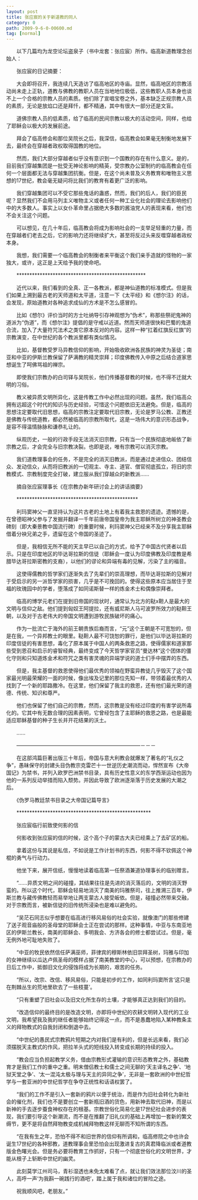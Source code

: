 ```yaml
---
layout: post
title: 张应宸的关于新道教的同人
category: 0
path: 2009-9-6-0-00600.md
tag: [normal]
---
```


　　以下几篇均为龙空论坛盗泉子（书中龙套：张应宸）所作。临高新道教理念创始人：

　　张应宸的日记摘要：

　　大会即将召开，我连续几天造访了临高地区的寺庙。显然，临高地区的宗教活动尚未走上正轨，道教与佛教的教职人员在当地地位极低，这些教职人员本身也谈不上一个合格的宗教人员的素质。他们除了宣唱宝卷之外，基本缺乏正规宗教人员的素质，无论是放焰口还是拜忏，都不精通，其中有很大一部分还是文盲。

　　道佛宗教人员的低素质，给了临高的民间宗教以极大的活动空间，同样，也给了耶稣会以极大的发展前途。

　　拜会了临高修会和那位吴院长之后，我深信，临高教会如果毫无制衡地发展下去，最终会在穿越者政权取得国教的地位。

　　然而，我们大部分穿越者似乎没有意识到一个国教的存在有什么意义。是的，目前我们穿越集团是一批受无神论影响的精英，受宗教办公室制约的临高教会在任何一个层面都无法与穿越集团抗衡。但是，在这个尚未普及义务教育和唯物主义思想的17世纪，教会毫无疑问将比我们的教育有着更广泛的影响。

　　我们穿越集团可以不受它那些鬼话的蛊惑，然而，我们的后人，我们的臣民呢？显然我们不会用马列主义唯物主义或者任何一种工业化社会的理论去影响他们中的大多数人。事实上以女仆革命里占据绝大多数的酱油党人的表现来看，他们也不会关注这个问题。

　　可以想见，在几十年后，临高教会将成为影响社会的一支举足轻重的力量，而在穿越者们老去之后，它的影响力还将继续扩大，甚至将反过头来反噬穿越者政权本身。

　　我想，我们需要一个临高教会的制衡者来平衡这个我们亲手造就的怪物的一家独大，或许，这正是上天给予我的使命吧。

　　**************************************************

　　近代以来，我们看到的全真、正一各教派，都是神仙道教的标准模式。但是我们如果上溯到最古老的天师道和太平道，注意一下《太平经》和《想尔注》的话，会发现，原始道教对各种追求成仙的方术是不怎么感冒的。

　　比如《想尔》评价当时的方士吐纳导引存神观想为“伪术”，称那些祭祀鬼神的道派为“伪道”，而《想尔注》提倡的是守戒以近道。然而天师道很快和巴蜀的鬼道合流，加入了大量符咒法术之类它原本反对的内容。这样一种“扛着红旗反红旗”的宗教演变，在中世纪的各个教派里都有类似情况。

　　比如，基督教受罗马异教信仰的影响，开始吸收欧洲各民族的神灵为圣徒；南亚和中亚的伊斯兰教保留了萨满教的精灵崇拜；印度佛教传入中原之后结合道家思想诞生了呵佛骂祖的禅宗。

　　即使我们宗教办的白司铎与吴院长，他们传播基督教的时候，也不得不迁就大明的习俗。

　　教义被异质文明所异化，这是传教工作中必然出现的问题。虽然，我们临高众拥有远超这个时代的知识与历史经验，可惜这个问题依旧无法避免。但是，临高的思想注定要取代旧思想，临高的宗教注定要取代旧宗教，无论是罗马公教、正教还是佛教与传统道教，都必然被临高的宗教所取代，这是一场伟大的意识形态战争，是容不得温情脉脉和谦恭礼让的。

　　纵观历史，一般的行政手段无法消灭旧宗教，只有当一个民族彻底地皈依了新宗教之后，才会完全与旧宗教决裂。也即是说，唯有宗教可以消灭宗教。

　　我们道教理事会的任务，不是完全的消灭旧教派，而是通过走进信众、团结信众、发动信众，从而将旧教派的一切观主、寺主、道官、僧官彻底孤立，将旧的宗教模式、宗教制度完全打破，建立服从我们穿越众的新教派……

　　摘自张应宸理事长《在宗教办新年研讨会上的讲话摘要》

　　***********************************************

　　利玛窦神父一直坚持认为这片古老的土地上有着我主救恩的遗迹。遗憾的是，在曾德昭神父参与了发掘并翻译一千年前唐帝国皇帝为我主耶稣所树立的神圣教会碑刻（即大秦景教中国流行碑）的重要时候，利玛窦神父已经来不及分享我主耶稣借着分袂兄弟之手，遗留在这个帝国的圣迹了。

　　但是，我相信无所不能的天主早已以自己的方式，给予了中国古代贤者以启示。只是在印度地区的毕达哥拉斯的信徒（耶稣会一度认为印度佛教及印度教是希腊毕达哥拉斯密教的支裔），以他们的谬论和异端有毒的见解，污染了主的福音。

　　这使得儒教的哲学家们逐渐失去了先辈们的崇高理想，而毕达哥拉斯的见解对于受启示的另一派哲学家的损害，几乎是不可挽回的。使得这些原本应当居住于至福的玫瑰园中的学者，堕落成了如同诺斯替一样的炼金术士和偶像崇拜者。

　　临高的博学元老们在提到旧帝国的现状时，通常认为北方的鞑x靼人是最大的文明与信仰之敌。他们提到匈奴王阿提拉，还有威尼斯人马可波罗所效力的鞑靼王朝，以及对于古老伟大的帝国文明遭到游牧民族破坏的痛心。

　　作为一批流亡于海外的前王朝贵族后裔而言，“元”这个王朝是不可宽恕的，但是在我，一个异邦教士的眼里。鞑靼人最不可饶恕的罪行，是他们以毕达哥拉斯的印度信徒的有害思想，毒化了原本属于中国人的两条救恩之路，使得儒家和道家那些受到恩召和启示的睿智经典，最终变成了今天哲学家官员“曼达林”这个团体的僵化守则和只知道炼金术和符咒之类有害灵魂的异端学说的道士们手中摆弄的东西。

　　但是，我主基督的救恩使得他们最优秀的领袖在野蛮异教徒几乎毁灭了这个国家最光明最荣耀的一面的时候，像出埃及记里的那位先知一样，带领着最优秀的人找到了一个新的耶路撒冷。在这里，他们保留了我主的救恩，还有他们最光荣的道德、传统、知识和尊严。

　　他们也保留了他们自己的宗教，然而，这宗教是没有经过印度的有害学说所毒化的。它其中有无数合理的因素表明，它曾经包含了主耶稣的救恩之路，也是最能适应耶稣基督的种子生长并开花结果的沃土。

　　……

　　————————————————————————－－－

　　在这部鸿篇巨著出版三十年后，帝国与意大利教会就爆发了著名的“礼仪之争”，愚昧保守的封建头目伪教宗克雷芒十一世逆历史潮流而动，悍然宣布《大帝国记》为禁书，并列入欧罗巴洲禁书目录，具有历史性意义的东学西渐运动也因为他的一系列反动举措而陷入颓势。并因此导致了欧洲逐渐落于历史发展的大潮之后。

　　《伪罗马教廷禁书目录之大帝国记篇导言》

　　****************************************************

　　张应宸临行前致使何影的信

　　何影收到张应宸的信的时候，这个高个子的蒙古大夫已经乘上了去矿区的船。

　　拿着这份与其说是私信，不如说是工作计划书的东西，何影不得不钦佩这个神棍的勇气与行动力。

　　他坐下来，展开信纸，慢慢地读着临高第一任祭酒兼道协理事长的临别赠言。

　　“……异质文明之间的碰撞，其结果往往是先进的消灭落后的，文明的消灭野蛮的。所以这个时代，耶稣会轻易地消灭了南美的玛雅祭司，往上推溯三百年，伊斯兰教与藏传佛教轻而易举地让两支蒙古人接受皈依。但是，碰撞必然带来交融，对于宗教而言，被新信徒的旧传统所浸染也是难以避免的。

　　“吴茫石同志似乎想要在临高进行移风易俗的社会实验，就像澳门的那些修建了送子观音庙般的圣母堂的耶稣会士正在尝试的那样。这种事情，中亚与东南亚地区的伊斯兰教长，南美的耶稣会、多明我会、方济各会的修士都尝试过。但是，毫无例外地可耻地失败了。

　　“中亚的牧民依然信任萨满巫师，菲律宾的穆斯林依旧崇拜圣树，玛雅与印加的女神继续以瓜达卢佩圣母的模样占据了南美教堂的中心，可以预想，在宗教办的日后工作中，抵御旧文化的侵蚀将成为长期的，艰苦的任务。

　　“所以，改宗、改信、移风易俗，只能是初步的工作，如同利玛窦所言‘这只是在荆棘丛生的荒地里砍去了一些枝蔓’。

　　“只有重塑了旧社会以及旧文化所生存的土壤，才能够真正达到我们的目的。

　　“改造信仰的最终目的是改造文明，亦即将中世纪的农耕文明转入现代的工业文明，我希望我及我的继任者能够始终记得这一点，而不是愚蠢地陷入某种教条主义的拜物教式的自我封闭和倒退中去。

　　“中世纪的愚民式宗教鸦片短期之内对我们是有利的，但是长远来看，我们必须摆脱天主教式的作风，把拉羊头式的短线投入转变成长期的持续的投入。

　　“教会应当负担起教学义务，借由宗教形式灌输的意识形态教育之外，基础教育才是我们工作的重中之重。明末僧侣教士和儒士之间无聊的‘天主译名之争’、‘地狱天堂之争’、‘太一混沌太极与理与天主的异同之争’，无非是一套欧洲的中世纪哲学与一套亚洲的中世纪哲学在争夺正统性和话语权罢了。

　　“我们的工作不是引入一套新的鸦片以便于统治，而是作为旧社会转化为新社会的催化剂，我们也不是要创立一套新瓶旧酒的货色，用新神去取代旧神，而是以新神的手去逐步蚕食神权存在的根基。宗教世俗化简易化是17世纪社会进步的表现，我们要引导这个新潮流，而不是在推翻了旧礼仪的基础上再增加一套新的繁文缛节，更不是将自然拜物教变成机械拜物教这样无聊而不知所谓的东西。

　　“在我有生之年，恐怕不得不和旧世界的信仰有所调和，临高修院之中也许会诞生17世纪的各种邪教，道教理事会里恐怕会出现激进复古的真君降临派或者道教版金色曙光会。但是务必要将教育工作抓好，只有一个彻底世俗化的文明世界，才能从根子上斩断中世纪的幽灵。

　　此刻莫学江州司马，青衫湿透也未免太难看了点，就让我们效法那位汶川的圣人，高呼一声‘为我斟一碗践行的酒吧’，踏上属于我和诸位的冒险之途。

　　祝我顺风吧，老朋友。”
